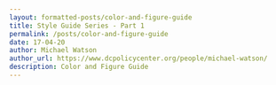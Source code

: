 ```yaml
---
layout: formatted-posts/color-and-figure-guide
title: Style Guide Series - Part 1
permalink: /posts/color-and-figure-guide
date: 17-04-20
author: Michael Watson
author_url: https://www.dcpolicycenter.org/people/michael-watson/
description: Color and Figure Guide
---
```

